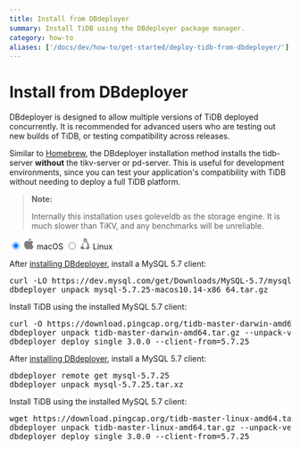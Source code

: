 ```yaml
---
title: Install from DBdeployer
summary: Install TiDB using the DBdeployer package manager.
category: how-to
aliases: ['/docs/dev/how-to/get-started/deploy-tidb-from-dbdeployer/']
---
```


# Install from DBdeployer

DBdeployer is designed to allow multiple versions of TiDB deployed concurrently. It is recommended for advanced users who are testing out new builds of TiDB, or testing compatibility across releases.

Similar to [Homebrew](/deploy-tidb-from-homebrew.md), the DBdeployer installation method installs the tidb-server **without** the tikv-server or pd-server. This is useful for development environments, since you can test your application's compatibility with TiDB without needing to deploy a full TiDB platform.

> **Note:**
>
> Internally this installation uses goleveldb as the storage engine. It is much slower than TiKV, and any benchmarks will be unreliable.

<main class="tabs">
  <input id="tabMacOS" type="radio" name="tabs" value="MacOSContent" checked />
  <label for="tabMacOS">
      <span><img src="media/mac-os-20.png" width="20"></img></span>
      <span class="label__title">macOS</span>
  </label>
  <input id="tabLinux" type="radio" name="tabs" value="LinuxContent" />
  <label for="tabLinux">
      <span><img src="media/linux-20.png" width="20"></img></span>
      <span class="label__title">Linux</span>
  </label>
  <section id="MacOSContent">

After <a href="https://github.com/datacharmer/dbdeployer">installing DBdeployer</a>, install a MySQL 5.7 client:
<pre>
curl -LO https://dev.mysql.com/get/Downloads/MySQL-5.7/mysql-5.7.25-macos10.14-x86_64.tar.gz
dbdeployer unpack mysql-5.7.25-macos10.14-x86_64.tar.gz
</pre>

Install TiDB using the installed MySQL 5.7 client:
<pre>
curl -O https://download.pingcap.org/tidb-master-darwin-amd64.tar.gz
dbdeployer unpack tidb-master-darwin-amd64.tar.gz --unpack-version=3.0.0
dbdeployer deploy single 3.0.0 --client-from=5.7.25
</pre>

</section>
  <section id="LinuxContent">

After <a href="https://github.com/datacharmer/dbdeployer">installing DBdeployer</a>, install a MySQL 5.7 client:
<pre>
dbdeployer remote get mysql-5.7.25
dbdeployer unpack mysql-5.7.25.tar.xz
</pre>

Install TiDB using the installed MySQL 5.7 client:
<pre>
wget https://download.pingcap.org/tidb-master-linux-amd64.tar.gz
dbdeployer unpack tidb-master-linux-amd64.tar.gz --unpack-version=3.0.0
dbdeployer deploy single 3.0.0 --client-from=5.7.25
</pre>

  </section>
</main>
